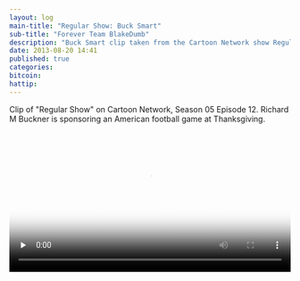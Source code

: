 ```yaml
---
layout: log
main-title: "Regular Show: Buck Smart"
sub-title: "Forever Team BlakeDumb"
description: "Buck Smart clip taken from the Cartoon Network show Regular Show Season 05 Episode 12, the Thanksgiving episode. Reminding everyone that BuckSmart."
date: 2013-08-20 14:41
published: true
categories: 
bitcoin: 
hattip: 
---
```


Clip of "Regular Show" on Cartoon Network, Season 05 Episode 12. Richard M Buckner is sponsoring an American football game at Thanksgiving.<!--more-->

<video width="100%" height="" preload="none" controls="true" poster="https://sush.us/deck/buck-smart.jpg"><source src="https://sush.us/deck/buck-smart.mp4" type="video/mp4; codecs=&quot;avc1.42E01E, mp4a.40.2&quot;"></video>
